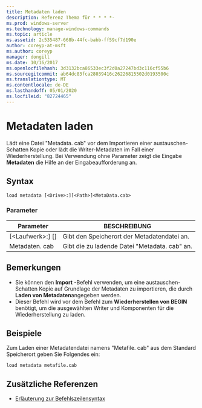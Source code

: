 ```yaml
---
title: Metadaten laden
description: Referenz Thema für * * * *-
ms.prod: windows-server
ms.technology: manage-windows-commands
ms.topic: article
ms.assetid: 2c535487-668b-44fc-babb-ff59cf7d190e
author: coreyp-at-msft
ms.author: coreyp
manager: dongill
ms.date: 10/16/2017
ms.openlocfilehash: 3d3132bca86533ec3f2d0a27247bd3c116cf55b6
ms.sourcegitcommit: ab64dc83fca28039416c26226815502d0193500c
ms.translationtype: MT
ms.contentlocale: de-DE
ms.lasthandoff: 05/01/2020
ms.locfileid: "82724465"
---
```

# <a name="load-metadata"></a>Metadaten laden



Lädt eine Datei "Metadata. cab" vor dem Importieren einer austauschen-Schatten Kopie oder lädt die Writer-Metadaten im Fall einer Wiederherstellung. Bei Verwendung ohne Parameter zeigt die Eingabe **Metadaten** die Hilfe an der Eingabeaufforderung an.



## <a name="syntax"></a>Syntax

```
load metadata [<Drive>:][<Path>]<MetaData.cab>
```

### <a name="parameters"></a>Parameter

|Parameter|BESCHREIBUNG|
|---------|-----------|
|[\<Laufwerk>:] [<Path>]|Gibt den Speicherort der Metadatendatei an.|
|Metadaten. cab|Gibt die zu ladende Datei "Metadata. cab" an.|

## <a name="remarks"></a>Bemerkungen

-   Sie können den **Import** -Befehl verwenden, um eine austauschen-Schatten Kopie auf Grundlage der Metadaten zu importieren, die durch **Laden von Metadaten**angegeben werden.
-   Dieser Befehl wird vor dem Befehl zum **Wiederherstellen von BEGIN** benötigt, um die ausgewählten Writer und Komponenten für die Wiederherstellung zu laden.

## <a name="examples"></a>Beispiele

Zum Laden einer Metadatendatei namens "Metafile. cab" aus dem Standard Speicherort geben Sie Folgendes ein:
```
load metadata metafile.cab
```

## <a name="additional-references"></a>Zusätzliche Referenzen

- [Erläuterung zur Befehlszeilensyntax](command-line-syntax-key.md)
